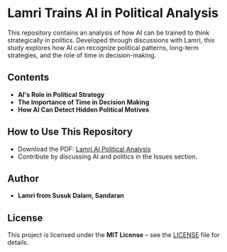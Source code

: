 # Lamri Trains AI in Political Analysis

This repository contains an analysis of how AI can be trained to think strategically in politics.
Developed through discussions with Lamri, this study explores how AI can recognize political patterns, 
long-term strategies, and the role of time in decision-making.

## Contents
- **AI's Role in Political Strategy**
- **The Importance of Time in Decision Making**
- **How AI Can Detect Hidden Political Motives**

## How to Use This Repository
- Download the PDF: [Lamri AI Political Analysis](./Lamri_AI_Political_Analysis.pdf)
- Contribute by discussing AI and politics in the Issues section.

## Author
- **Lamri from Susuk Dalam, Sandaran**

## License

This project is licensed under the **MIT License** – see the [LICENSE](LICENSE) file for details.
